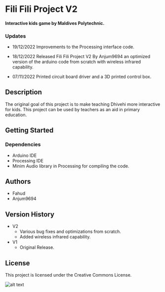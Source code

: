 # Fili Fili Project V2
#### Interactive kids game by Maldives Polytechnic.

### Updates

* 19/12/2022 Improvements to the Processing interface code.  

* 18/12/2022 Released Fili Fili Project V2 By Anjum9694 an optimized version of the arduino code from scratch with wireless infrared capability.  

* 07/11/2022 Printed circuit board driver and a 3D printed control box.

## Description

The original goal of this project is to make teaching Dhivehi more interactive for kids. This project can be used by teachers as an aid in primary education.

## Getting Started

### Dependencies

* Arduino IDE
* Processing IDE
* Minim Audio library in Processing for compiling the code.

## Authors

 * Fahud
 * Anjum9694

## Version History

* V2
    * Various bug fixes and optimizations from scratch.
    * Added wireless infrared capability.
* V1
    * Original Release.

## License

This project is licensed under the  Creative Commons License.  

![alt text](https://upload.wikimedia.org/wikipedia/en/a/aa/Maldives_Polytechnic_Logo.jpg)
